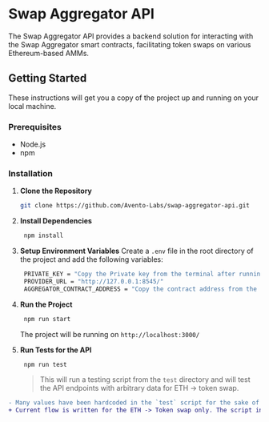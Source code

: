 # Swap Aggregator API

The Swap Aggregator API provides a backend solution for interacting with the Swap Aggregator smart contracts, facilitating token swaps on various Ethereum-based AMMs.

## Getting Started

These instructions will get you a copy of the project up and running on your local machine.

### Prerequisites

- Node.js
- npm

### Installation

1. **Clone the Repository**

   ```bash
   git clone https://github.com/Avento-Labs/swap-aggregator-api.git
   ```

2. **Install Dependencies**

   ```bash
    npm install
   ```

3. **Setup Environment Variables**
   Create a `.env` file in the root directory of the project and add the following variables:
   ```bash
    PRIVATE_KEY = "Copy the Private key from the terminal after running the forked mainnet node"
    PROVIDER_URL = "http://127.0.0.1:8545/"
    AGGREGATOR_CONTRACT_ADDRESS = "Copy the contract address from the terminal after running the migration script for the aggregator contract"
   ```
4. **Run the Project**

   ```bash
    npm run start
   ```

   The project will be running on `http://localhost:3000/`

5. **Run Tests for the API**
   ```bash
    npm run test
   ```
   > This will run a testing script from the `test` directory and will test the API endpoints with arbitrary data for ETH -> token swap.

```diff
- Many values have been hardcoded in the `test` script for the sake of assignment.
+ Current flow is written for the ETH -> Token swap only. The script in the `test` directory runs for ETH/USDT pair.
```
